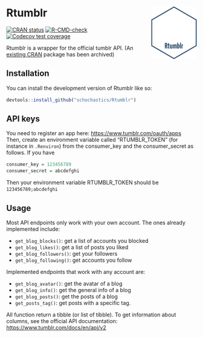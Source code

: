 
<!-- README.md is generated from README.Rmd. Please edit that file -->

# Rtumblr <img src="man/figures/logo.png" align="right" height="139" />

<!-- badges: start -->

[![CRAN
status](https://www.r-pkg.org/badges/version/Rtumblr)](https://CRAN.R-project.org/package=Rtumblr)
[![R-CMD-check](https://github.com/schochastics/Rtumblr/actions/workflows/R-CMD-check.yaml/badge.svg)](https://github.com/schochastics/Rtumblr/actions/workflows/R-CMD-check.yaml)
[![Codecov test
coverage](https://codecov.io/gh/schochastics/Rtumblr/branch/main/graph/badge.svg)](https://app.codecov.io/gh/schochastics/Rtumblr?branch=main)
<!-- badges: end -->

Rtumblr is a wrapper for the official tumblr API. (An [existing
CRAN](https://cran.r-project.org/web/packages/tumblR/index.html) package
has been archived)

## Installation

You can install the development version of Rtumblr like so:

``` r
devtools::install_github("schochastics/Rtumblr")
```

## API keys

You need to register an app here: <https://www.tumblr.com/oauth/apps>
Then, create an environment variable called “RTUMBLR_TOKEN” (for
instance in `.Renviron`) from the consumer_key and the consumer_secret
as follows. If you have

``` r
consumer_key = 123456789
consumer_secret = abcdefghi
```

Then your environment variable RTUMBLR_TOKEN should be
`123456789;abcdefghi`

## Usage

Most API endpoints only work with your own account. The ones already
implemented include:

- `get_blog_blocks()`: get a list of accounts you blocked
- `get_blog_likes()`: get a list of posts you liked
- `get_blog_followers()`: get your followers
- `get_blog_following()`: get accounts you follow

Implemented endpoints that work with any account are:

- `get_blog_avatar()`: get the avatar of a blog
- `get_blog_info()`: get the general info of a blog
- `get_blog_posts()`: get the posts of a blog
- `get_posts_tag()`: get posts with a specific tag.

All function return a tibble (or list of tibble). To get information
about columns, see the official API documentation:
<https://www.tumblr.com/docs/en/api/v2>
